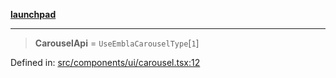 [**launchpad**](index.md)

***

> **CarouselApi** = `UseEmblaCarouselType`\[`1`\]

Defined in: [src/components/ui/carousel.tsx:12](https://github.com/victorbratov/launchpad/blob/d1815ef1a573b42ac1f231f3f3d6617bddce6dbe/src/components/ui/carousel.tsx#L12)
